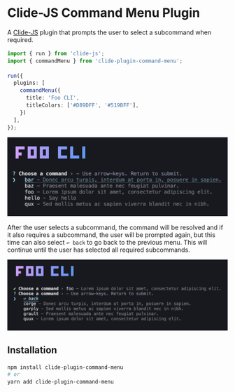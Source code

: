 # Clide-JS Command Menu Plugin

A [Clide-JS](https://github.com/ryangoree/clide-js/tree/main) plugin that prompts the user to select a subcommand when required.

```ts
import { run } from 'clide-js';
import { commandMenu } from 'clide-plugin-command-menu';

run({
  plugins: [
    commandMenu({
      title: 'Foo CLI',
      titleColors: ['#D89DFF', '#519BFF'],
    })
  ],
});
```

![Title menu](https://raw.githubusercontent.com/ryangoree/clide-js/main/packages/clide-plugin-command-menu/assets/opening-menu.png)

After the user selects a subcommand, the command will be resolved and if it
also requires a subcommand, the user will be prompted again, but this time
can also select `↩ back` to go back to the previous menu. This will continue
until the user has selected all required subcommands.

![Submenu](https://raw.githubusercontent.com/ryangoree/clide-js/main/packages/clide-plugin-command-menu/assets/submenu.png)

## Installation

```sh
npm install clide-plugin-command-menu
# or
yarn add clide-plugin-command-menu
```
